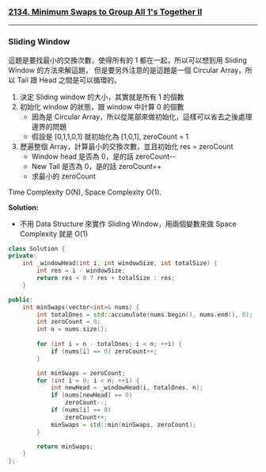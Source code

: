 ### [2134. Minimum Swaps to Group All 1's Together II]

---

### Sliding Window

這題是要找最小的交換次數，使得所有的 1 都在一起，所以可以想到用 Sliding Window 的方法來解這題，
但是要另外注意的是這題是一個 Circular Array，所以 Tail 跟 Head 之間是可以循環的。

1.  決定 Sliding window 的大小，其實就是所有 1 的個數
2.  初始化 window 的狀態，跟 window 中計算 0 的個數
    -   因為是 Circular Array，所以從尾部來做初始化，這樣可以省去之後處理邊界的問題
    -   假設是 [0,1,1,0,1] 就初始化為 [1,0,1], zeroCount = 1
3.  歷遍整個 Array，計算最小的交換次數，並且初始化 res = zeroCount
    -   Window head 是否為 0，是的話 zeroCount--
    -   New Tail 是否為 0，是的話 zeroCount++
    -   求最小的 zeroCount

Time Complexity O(N), Space Complexity O(1).

**Solution:**
-   不用 Data Structure 來實作 Sliding Window，用兩個變數來做 Space Complexity 就是 O(1)
```cpp
class Solution {
private:
    int _windowHead(int i, int windowSize, int totalSize) {
        int res = i - windowSize;
        return res < 0 ? res + totalSize : res;
    }

public:
    int minSwaps(vector<int>& nums) {
        int totalOnes = std::accumulate(nums.begin(), nums.end(), 0);
        int zeroCount = 0;
        int n = nums.size();
        
        for (int i = n - totalOnes; i < n; ++i) {
            if (nums[i] == 0) zeroCount++;
        }

        int minSwaps = zeroCount;
        for (int i = 0; i < n; ++i) {
            int newHead = _windowHead(i, totalOnes, n);
            if (nums[newHead] == 0) 
                zeroCount--;
            if (nums[i] == 0) 
                zeroCount++;
            minSwaps = std::min(minSwaps, zeroCount);
        }

        return minSwaps;
    }
};
```

[2134. Minimum Swaps to Group All 1's Together II]: https://leetcode.com/problems/minimum-swaps-to-group-all-1s-together-ii